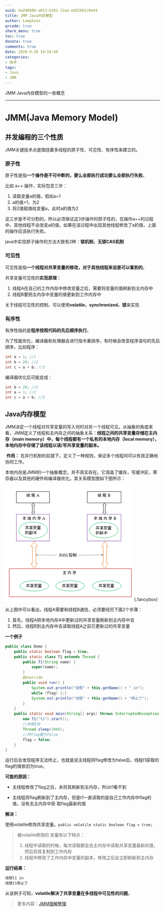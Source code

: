 ```yaml
---
uuid: ba298889-a813-b101-12aa-ed326b2c0e44
title: JMM Java内存模型
author: Lampkins
qrcode: true
share_menu: true
toc: true
donate: true
comments: true
date: 2020-9-20 19:59:49
categories:
- 技术
tags:
- Java
- JMM
---
```


JMM Java内存模型的一些概念

----

# JMM(Java Memory Model)

## 并发编程的三个性质

JMM关键技术点是围绕着多线程的原子性、可见性、有序性来建立的。

### 原子性

原子性是指**一个操作是不可中断的，要么全部执行成功要么全部执行失败**。

比如 a++ 操作，实际包含三步：

1. 读取变量a的值，假如a=1
2. a的值+1，为2
3. 将2值赋值给变量a，此时a的值为2

这三步是不可分割的，所以必须保证这3步操作时原子性的，在操作a++的过程中，其他线程不会改变a的值，如果在该过程中出现其他线程修改了a的值，上面的操作应该执行失败。

java中实现原子操作的方法大致有2种：**锁机制、无锁CAS机制**

### 可见性

可见性是指**一个线程对共享变量的修改，对于其他线程来说是可以看到的**。

共享变量可见性的**实现原理**：

1. 线程A在自己的工作内存中修改变量之后，需要将变量的值刷新到主内存中 
2. 线程B要把主内存中变量的值更新到工作内存中 

关于线程可见性的控制，可以使用**volatile、synchronized、锁**来实现

### 有序性

有序性指的是**程序按照代码的先后顺序执行**。

为了性能优化，编译器和处理器会进行指令重排序，有时候会改变程序语句的先后顺序，比如程序： 

```java
int a = 1; //1 
int b = 20; //2 
int c = a + b; //3
```

编译器优化后可能变成：

```java
int b = 20; //1 
int a = 1; //2 
int c = a + b; //3
```

## Java内存模型

​		JMM决定一个线程对共享变量的写入何时对另一个线程可见。从抽象的角度来看，JMM定义了线程和主内存之间的抽象关系：**线程之间的共享变量存储在主内存（main memory）中，每个线程都有一个私有的本地内存（local memory），本地内存中存储了该线程以读/写共享变量的副本。**

​		**作用：** 在并行机制的前提下，定义了一种规则，保证多个线程间可以有效正确地协同工作。

​		本地内存是JMM的一个抽象概念，并不真实存在。它涵盖了缓存，写缓冲区，寄存器以及其他的硬件和编译器优化。其关系模型图如下图所示：

![image-20201012155842619](JMM-Java内存模型/image-20201012155842619.png){.fancybox}

从上图中可以看出，线程A需要和线程B通信，必须要经历下面2个步骤： 

1. 首先，线程A把本地内存A中更新过的共享变量刷新到主内存中去 
2. 然后，线程B到主内存中去读取线程A之前已更新过的共享变量

**一个例子**

```java
public class Demo {
    public static boolean flag = true;
    public static class T1 extends Thread {
        public T1(String name) {
            super(name);
        }
        @Override
        public void run() {
            System.out.println("线程" + this.getName() + " in");
            while (flag) {;}
            System.out.println("线程" + this.getName() + "停止了");
        }
    }
    public static void main(String[] args) throws InterruptedException {
        new T1("t1").start();
        //休眠1秒
        Thread.sleep(1000);
        //将flag置为false
        flag = false;
    }
}
```

运行后会发现程序无法终止，也就是说主线程将flag修改为false后，线程t1获取的flag的值依旧为true。

**可能的原因：**

* 主线程修改了flag之后，未将其刷新到主内存，所以t1看不到 

* 主线程将flag刷新到了主内存，但是t1一直读取的是自己工作内存中flag的值，没有去主内存中获 取flag最新的值

**解决：**

​		使用volatile修饰共享变量，`public volatile static boolean flag = true;`

> 被volatile修改的 变量有以下特点：
>
> 1. 线程中读取的时候，每次读取都会去主内存中读取共享变量最新的值，然后将其复制到工作内存
> 2. 线程中修改了工作内存中变量的副本，修改之后会立即刷新到主内存

**运行结果：**

```java
线程t1 in
线程t1停止了
```

从该例子可知，**volatile解决了共享变量在多线程中可见性的问题**。



> 更多内容：[JMM理解整理](https://blog.csdn.net/zs88897/article/details/106385245/)